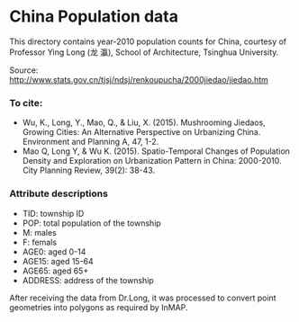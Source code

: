 # China Population data

This directory contains year-2010 population counts for China, courtesy of
Professor Ying Long (龙 瀛), School of Architecture, Tsinghua University.

Source: http://www.stats.gov.cn/tjsj/ndsj/renkoupucha/2000jiedao/jiedao.htm

### To cite:
* Wu, K., Long, Y., Mao, Q., & Liu, X. (2015). Mushrooming Jiedaos, Growing Cities: An Alternative Perspective on Urbanizing China. Environment and Planning A, 47, 1-2.
* Mao Q, Long Y, & Wu K. (2015). Spatio-Temporal Changes of Population Density and Exploration on Urbanization Pattern in China: 2000-2010. City Planning Review, 39(2): 38-43.

### Attribute descriptions
* TID: township ID
* POP: total population of the township
* M: males
* F: femals
* AGE0: aged 0-14
* AGE15: aged 15-64
* AGE65: aged 65+
* ADDRESS: address of the township

After receiving the data from Dr.Long, it was processed to convert point geometries
into polygons as required by InMAP.
